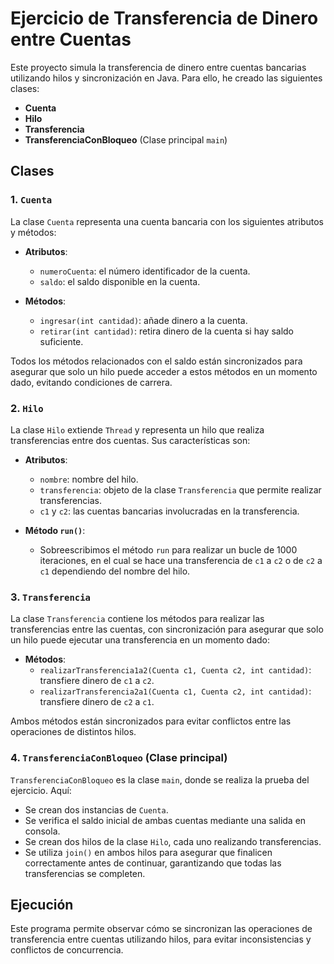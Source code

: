 # Ejercicio de Transferencia de Dinero entre Cuentas

Este proyecto simula la transferencia de dinero entre cuentas bancarias utilizando hilos y sincronización en Java. Para ello, he creado las siguientes clases:

- **Cuenta**
- **Hilo**
- **Transferencia**
- **TransferenciaConBloqueo** (Clase principal `main`)

## Clases

### 1. `Cuenta`

La clase `Cuenta` representa una cuenta bancaria con los siguientes atributos y métodos:

- **Atributos**:
  - `numeroCuenta`: el número identificador de la cuenta.
  - `saldo`: el saldo disponible en la cuenta.

- **Métodos**:
  - `ingresar(int cantidad)`: añade dinero a la cuenta.
  - `retirar(int cantidad)`: retira dinero de la cuenta si hay saldo suficiente.

Todos los métodos relacionados con el saldo están sincronizados para asegurar que solo un hilo puede acceder a estos métodos en un momento dado, evitando condiciones de carrera.

### 2. `Hilo`

La clase `Hilo` extiende `Thread` y representa un hilo que realiza transferencias entre dos cuentas. Sus características son:

- **Atributos**:
  - `nombre`: nombre del hilo.
  - `transferencia`: objeto de la clase `Transferencia` que permite realizar transferencias.
  - `c1` y `c2`: las cuentas bancarias involucradas en la transferencia.

- **Método `run()`**:
  - Sobreescribimos el método `run` para realizar un bucle de 1000 iteraciones, en el cual se hace una transferencia de `c1` a `c2` o de `c2` a `c1` dependiendo del nombre del hilo.

### 3. `Transferencia`

La clase `Transferencia` contiene los métodos para realizar las transferencias entre las cuentas, con sincronización para asegurar que solo un hilo puede ejecutar una transferencia en un momento dado:

- **Métodos**:
  - `realizarTransferencia1a2(Cuenta c1, Cuenta c2, int cantidad)`: transfiere dinero de `c1` a `c2`.
  - `realizarTransferencia2a1(Cuenta c1, Cuenta c2, int cantidad)`: transfiere dinero de `c2` a `c1`.

Ambos métodos están sincronizados para evitar conflictos entre las operaciones de distintos hilos.

### 4. `TransferenciaConBloqueo` (Clase principal)

`TransferenciaConBloqueo` es la clase `main`, donde se realiza la prueba del ejercicio. Aquí:

- Se crean dos instancias de `Cuenta`.
- Se verifica el saldo inicial de ambas cuentas mediante una salida en consola.
- Se crean dos hilos de la clase `Hilo`, cada uno realizando transferencias.
- Se utiliza `join()` en ambos hilos para asegurar que finalicen correctamente antes de continuar, garantizando que todas las transferencias se completen.

## Ejecución

Este programa permite observar cómo se sincronizan las operaciones de transferencia entre cuentas utilizando hilos, para evitar inconsistencias y conflictos de concurrencia.
